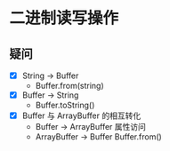 # 二进制读写操作

## 疑问

- [x] String -> Buffer
  - Buffer.from(string)
- [x] Buffer -> String
  - Buffer.toString()
- [x] Buffer 与 ArrayBuffer 的相互转化
  - Buffer -> ArrayBuffer 属性访问
  - ArrayBuffer -> Buffer Buffer.from()
